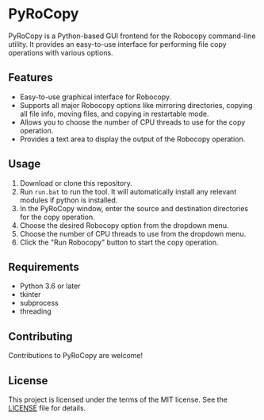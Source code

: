 # PyRoCopy

PyRoCopy is a Python-based GUI frontend for the Robocopy command-line utility. It provides an easy-to-use interface for performing file copy operations with various options.

## Features

- Easy-to-use graphical interface for Robocopy.
- Supports all major Robocopy options like mirroring directories, copying all file info, moving files, and copying in restartable mode.
- Allows you to choose the number of CPU threads to use for the copy operation.
- Provides a text area to display the output of the Robocopy operation.

## Usage

1. Download or clone this repository.
2. Run `run.bat` to run the tool. It will automatically install any relevant modules if python is installed.
3. In the PyRoCopy window, enter the source and destination directories for the copy operation.
4. Choose the desired Robocopy option from the dropdown menu.
5. Choose the number of CPU threads to use from the dropdown menu.
6. Click the "Run Robocopy" button to start the copy operation.

## Requirements

- Python 3.6 or later
- tkinter
- subprocess
- threading

## Contributing

Contributions to PyRoCopy are welcome!

## License

This project is licensed under the terms of the MIT license. See the [LICENSE](LICENSE) file for details.
